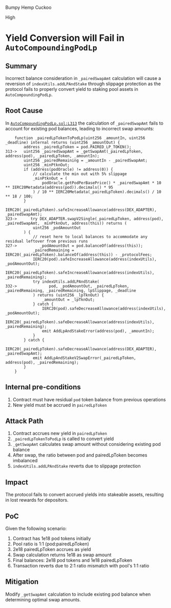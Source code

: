 Bumpy Hemp Cuckoo

High

# Yield Conversion will Fail in `AutoCompoundingPodLp`


## Summary
Incorrect balance consideration in `_pairedSwapAmt` calculation will cause a reversion of `indexUtils.addLPAndStake` through slippage protection as the protocol fails to properly convert yield to staking pool assets in `AutoCompoundingPodLp`.

## Root Cause
In [`AutoCompoundingPodLp.sol:L313`](https://github.com/sherlock-audit/2025-01-peapods-finance/blob/main/contracts/contracts/AutoCompoundingPodLp.sol#L313) the calculation of `_pairedSwapAmt` fails to account for existing pod balances, leading to incorrect swap amounts:

```solidity
    function _pairedLpTokenToPodLp(uint256 _amountIn, uint256 _deadline) internal returns (uint256 _amountOut) {
        address _pairedLpToken = pod.PAIRED_LP_TOKEN();
313->   uint256 _pairedSwapAmt = _getSwapAmt(_pairedLpToken, address(pod), _pairedLpToken, _amountIn);
        uint256 _pairedRemaining = _amountIn - _pairedSwapAmt;
        uint256 _minPtknOut;
        if (address(podOracle) != address(0)) {
            // calculate the min out with 5% slippage
            _minPtknOut = (
                podOracle.getPodPerBasePrice() * _pairedSwapAmt * 10 ** IERC20Metadata(address(pod)).decimals() * 95
            ) / 10 ** IERC20Metadata(_pairedLpToken).decimals() / 10 ** 18 / 100;
        }
        IERC20(_pairedLpToken).safeIncreaseAllowance(address(DEX_ADAPTER), _pairedSwapAmt);
323->      try DEX_ADAPTER.swapV2Single(_pairedLpToken, address(pod), _pairedSwapAmt, _minPtknOut, address(this)) returns (
            uint256 _podAmountOut
        ) {
            // reset here to local balances to accommodate any residual leftover from previous runs
327->          _podAmountOut = pod.balanceOf(address(this));
            _pairedRemaining = IERC20(_pairedLpToken).balanceOf(address(this)) - _protocolFees;
            IERC20(pod).safeIncreaseAllowance(address(indexUtils), _podAmountOut);
            IERC20(_pairedLpToken).safeIncreaseAllowance(address(indexUtils), _pairedRemaining);
            try indexUtils.addLPAndStake(
332->              pod, _podAmountOut, _pairedLpToken, _pairedRemaining, _pairedRemaining, lpSlippage, _deadline
            ) returns (uint256 _lpTknOut) {
                _amountOut = _lpTknOut;
            } catch {
                IERC20(pod).safeDecreaseAllowance(address(indexUtils), _podAmountOut);
                IERC20(_pairedLpToken).safeDecreaseAllowance(address(indexUtils), _pairedRemaining);
                emit AddLpAndStakeError(address(pod), _amountIn);
            }
        } catch {
            IERC20(_pairedLpToken).safeDecreaseAllowance(address(DEX_ADAPTER), _pairedSwapAmt);
            emit AddLpAndStakeV2SwapError(_pairedLpToken, address(pod), _pairedRemaining);
        }
    }
```

## Internal pre-conditions
1. Contract must have residual `pod` token balance from previous operations
2. New yield must be accrued in `pairedLpToken`

## Attack Path
1. Contract accrues new yield in `pairedLpToken`
2. `_pairedLpTokenToPodLp` is called to convert yield
3. `_getSwapAmt` calculates swap amount without considering existing pod balance
4. After swap, the ratio between pod and pairedLpToken becomes imbalanced
5. `indexUtils.addLPAndStake` reverts due to slippage protection

## Impact
The protocol fails to convert accrued yields into stakeable assets, resulting in lost rewards for depositors.

## PoC
Given the following scenario:
1. Contract has 1e18 pod tokens initially
2. Pool ratio is 1:1 (pod:pairedLpToken)
3. 2e18 pairedLpToken accrues as yield
4. Swap calculation returns 1e18 as swap amount
5. Final balances: 2e18 pod tokens and 1e18 pairedLpToken
6. Transaction reverts due to 2:1 ratio mismatch with pool's 1:1 ratio

## Mitigation
Modify `_getSwapAmt` calculation to include existing pod balance when determining optimal swap amounts.

